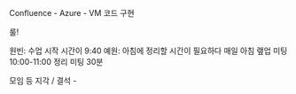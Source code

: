 Confluence - 
Azure - VM 코드 구현

룰! 

원빈: 수업 시작 시간이 9:40
예원: 아침에 정리할 시간이 필요하다
매일 아침 랲업 미팅 10:00-11:00 
정리 미팅 30분 

모임 등 지각 / 결석 - 
